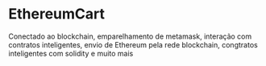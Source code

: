 # EthereumCart
Conectado ao blockchain, emparelhamento de metamask, interação com contratos inteligentes, envio de Ethereum pela rede blockchain, congtratos inteligentes com solidity e muito mais
